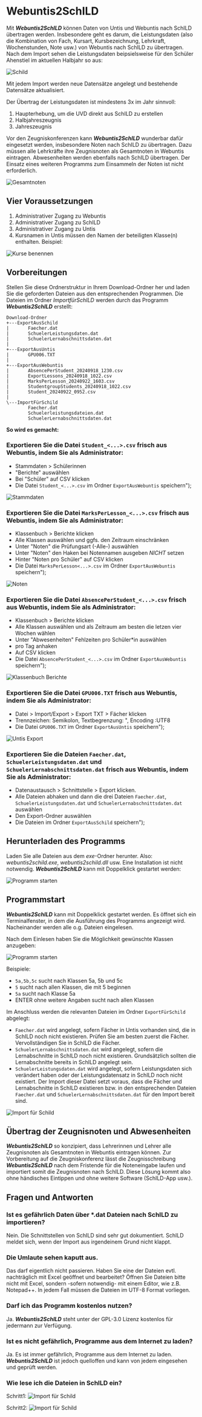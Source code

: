 # Webuntis2SchILD

Mit **_Webuntis2SchILD_** können Daten von Untis und Webuntis nach SchILD übertragen werden. Insbesondere geht es darum, die Leistungsdaten (also die Kombination von Fach, Kursart, Kursbezeichnung, Lehrkraft, Wochenstunden, Note usw.) von Webuntis nach SchILD zu übertragen. Nach dem Import sehen die Leistungsdaten beipsielsweise für den Schüler Ahenstiel im aktuellen Halbjahr so aus:

![Schild](https://github.com/stbaeumer/webuntis2schild/blob/main/bilder/schild.png?raw=true)

Mit jedem Import werden neue Datensätze angelegt und bestehende Datensätze aktualisiert.

Der Übertrag der Leistungsdaten ist mindestens 3x im Jahr sinnvoll:

1. Haupterhebung, um die UVD direkt aus SchILD zu erstellen
2. Halbjahreszeugnis 
3. Jahreszeugnis

Vor den Zeugniskonferenzen kann **_Webuntis2SchILD_** wunderbar dafür eingesetzt werden, insbesondere Noten nach SchILD zu übertragen. Dazu müssen alle Lehrkräfte ihre Zeugnisnoten als Gesamtnoten in Webuntis eintragen. 
Abwesenheiten werden ebenfalls nach SchILD übertragen. Der Einsatz eines weiteren Programms zum Einsammeln der Noten ist nicht erforderlich.

![Gesamtnoten](https://github.com/stbaeumer/webuntis2schild/blob/main/bilder/gesamtnoten.png?raw=true)

## Vier Voraussetzungen

1. Administrativer Zugang zu Webuntis
2. Administrativer Zugang zu SchILD
3. Administrativer Zugang zu Untis
4. Kursnamen in Untis müssen den Namen der beteiligten Klasse(n) enthalten. Beispiel: 

![Kurse benennen](https://github.com/stbaeumer/webuntis2schild/blob/main/bilder/kurse.png?raw=true)

## Vorbereitungen

Stellen Sie diese Ordnerstruktur in Ihrem Download-Ordner her und laden Sie die geforderten Dateien aus den entsprechenden Programmen. Die Dateien im Ordner *ImportfürSchILD* werden durch das Programm **_Webuntis2SchILD_** erstellt:

```
Download-Ordner
+---ExportAusSchild
|       Faecher.dat
|       SchuelerLeistungsdaten.dat
|       SchuelerLernabschnittsdaten.dat
|       
+---ExportAusUntis
|       GPU006.TXT
|       
+---ExportAusWebuntis
|       AbsencePerStudent_20240918_1230.csv
|       ExportLessons_20240918_1022.csv
|       MarksPerLesson_20240922_1603.csv
|       StudentgroupStudents_20240918_1022.csv
|       Student_20240922_0952.csv
|       
\---ImportFürSchild
        Faecher.dat
        Schuelerleistungsdateien.dat
        SchuelerLernabschnittsdaten.dat
```

**So wird es gemacht:**

### Exportieren Sie die Datei `Student_<...>.csv` frisch aus Webuntis, indem Sie als Administrator:

- Stammdaten > Schülerinnen
- "Berichte" auswählen
- Bei "Schüler" auf CSV klicken
- Die Datei `Student_<...>.csv` im Ordner `ExportAusWebuntis` speichern");

![Stammdaten](https://github.com/stbaeumer/webuntis2schild/blob/main/bilder/stammdaten.png?raw=true)

### Exportieren Sie die Datei `MarksPerLesson_<...>.csv` frisch aus Webuntis, indem Sie als Administrator:

- Klassenbuch > Berichte klicken
- Alle Klassen auswählen und ggfs. den Zeitraum einschränken
- Unter "Noten" die Prüfungsart (-Alle-) auswählen
- Unter "Noten" den Haken bei Notennamen ausgeben _NICHT_ setzen
- Hinter "Noten pro Schüler" auf CSV klicken
- Die Datei `MarksPerLesson<...>.csv` im Ordner `ExportAusWebuntis` speichern"); 

![Noten](https://github.com/stbaeumer/webuntis2schild/blob/main/bilder/noten.png?raw=true)

### Exportieren Sie die Datei `AbsencePerStudent_<...>.csv` frisch aus Webuntis, indem Sie als Administrator:

- Klassenbuch > Berichte klicken
- Alle Klassen auswählen und als Zeitraum am besten die letzen vier Wochen wählen
- Unter "Abwesenheiten" Fehlzeiten pro Schüler*in auswählen
- pro Tag anhaken
- Auf CSV klicken
- Die Datei `AbsencePerStudent_<...>.csv` im Ordner `ExportAusWebuntis` speichern"); 

![Klassenbuch Berichte](https://github.com/stbaeumer/webuntis2schild/blob/main/bilder/abwesenheiten.png?raw=true)

### Exportieren Sie die Datei `GPU006.TXT` frisch aus Webuntis, indem Sie als Administrator:

- Datei > Import/Export > Export TXT > Fächer klicken
- Trennzeichen: Semikolon, Textbegrenzung: ", Encoding :UTF8
- Die Datei `GPU006.TXT` im Ordner `ExportAusUntis` speichern"); 
	
![Untis Export](https://github.com/stbaeumer/webuntis2schild/blob/main/bilder/gpu.png?raw=true)

### Exportieren Sie die Dateien `Faecher.dat`, `SchuelerLeistungsdaten.dat` und `SchuelerLernabschnittsdaten.dat` frisch aus Webuntis, indem Sie als Administrator:

- Datenaustausch > Schnittstelle > Export klicken.
- Alle Dateien abhaken und dann die drei Dateien `Faecher.dat`, `SchuelerLeistungsdaten.dat` und `SchuelerLernabschnittsdaten.dat` auswählen
- Den Export-Ordner auswählen
- Die Dateien im Ordner `ExportAusSchild` speichern"); 

## Herunterladen des Programms

Laden Sie alle Dateien aus dem *exe*-Ordner herunter. Also: *webuntis2schild.exe*, *webuntis2schild.dll* usw. Eine Installation ist nicht notwendig. 
**_Webuntis2SchILD_** kann mit Doppelklick gestartet werden:

![Programm starten](https://github.com/stbaeumer/webuntis2schild/blob/main/bilder/exe.png?raw=true)


## Programmstart

**_Webuntis2SchILD_** kann mit Doppelklick gestartet werden. Es öffnet sich ein Terminalfenster, in dem die Ausführung des Programms angezeigt wird.
Nacheinander werden alle o.g. Dateien eingelesen.  

Nach dem Einlesen haben Sie die Möglichkeit gewünschte Klassen anzugeben: 

![Programm starten](https://github.com/stbaeumer/webuntis2schild/blob/main/bilder/programmstart.png?raw=true)

Beispiele:

- `5a,5b,5c` sucht nach Klassen 5a, 5b und 5c
- `5` sucht nach allen Klassen, die mit 5 beginnen
- `5a` sucht nach Klasse 5a
- ENTER ohne weitere Angaben sucht nach allen Klassen

Im Anschluss werden die relevanten Dateien im Ordner `ExportFürSchild` abgelegt:

- `Faecher.dat` wird angelegt, sofern Fächer in Untis vorhanden sind, die in SchILD noch nicht existieren. Prüfen Sie am besten zuerst die Fächer. Vervollständigen Sie in SchILD die Fächer.
- `SchuelerLernabschnittsdaten.dat` wird angelegt, sofern die Lernabschnitte in SchILD noch nicht existieren. Grundsätzlich sollten die Lernabschnitte bereits in SchILD angelegt sein.
- `SchuelerLeistungsdaten.dat` wird angelegt, sofern Leistungsdaten sich verändert haben oder der Leistungsdatensatz in SchILD noch nicht existiert. Der Import dieser Datei setzt voraus, dass die Fächer und Lernabschnitte in SchILD existieren bzw. in den entsprechenden Dateien `Faecher.dat` und `SchuelerLernabschnittsdaten.dat` für den Import bereit sind.

![Import für Schild](https://github.com/stbaeumer/webuntis2schild/blob/main/bilder/importfuerschild.png?raw=true)

## Übertrag der Zeugnisnoten und Abwesenheiten

**_Webuntis2SchILD_** so konzipiert, dass Lehrerinnen und Lehrer alle Zeugnisnoten als Gesamtnoten in Webuntis eintragen können. 
Zur Vorbereitung auf die Zeugniskonferenz lässt die Zeugnisschreibung **_Webuntis2SchILD_** nach dem Fristende für die Noteneingabe laufen und importiert somit die Zeugnisnoten nach SchILD. Diese Lösung kommt also ohne händisches Eintippen und ohne weitere Software (SchILD-App usw.).

## Fragen und Antworten

### Ist es gefährlich Daten über *.dat Dateien nach SchILD zu importieren? 
Nein. Die Schnittstellen von SchILD sind sehr gut dokumentiert. SchILD meldet sich, wenn der Import aus irgendeinem Grund nicht klappt.

### Die Umlaute sehen kaputt aus.
Das darf eigentlich nicht passieren. Haben Sie eine der Dateien evtl. nachträglich mit Excel geöffnet und bearbeitet? Öffnen Sie Dateien bitte nicht mit Excel, sondern -sofern notwendig- mit einem Editor, wie z.B. Notepad++. In jedem Fall müssen die Dateien im UTF-8 Format vorliegen.

### Darf ich das Programm kostenlos nutzen?
Ja. **_Webuntis2SchILD_** steht unter der GPL-3.0 Lizenz kostenlos für jedermann zur Verfügung.

### Ist es nicht gefährlich, Programme aus dem Internet zu laden?
Ja. Es ist immer gefährlich, Programme aus dem Internet zu laden. **_Webuntis2SchILD_** ist jedoch quelloffen und kann von jedem eingesehen und geprüft werden.


### Wie lese ich die Dateien in SchILD ein?

Schritt1:
![Import für Schild](https://github.com/stbaeumer/webuntis2schild/blob/main/bilder/import.png?raw=true)

Schritt2:
![Import für Schild](https://github.com/stbaeumer/webuntis2schild/blob/main/bilder/import2.png?raw=true)
